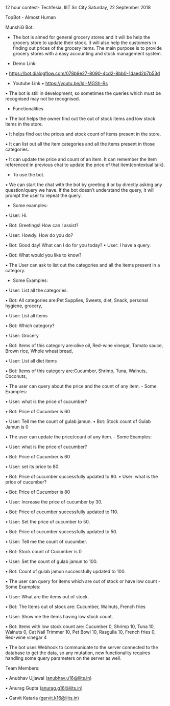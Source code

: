 12 hour contest- Techfesia, IIIT Sri City
Saturday, 22 September 2018

TopBot - Almost Human

MunshiG Bot:

- The bot is aimed for general grocery stores and it will be help the grocery store to update their stock. It will also help the customers in finding out prices of the grocery items. The main purpose is to provide grocery stores with a easy accounting and stock management system.

- Demo Link:

• https://bot.dialogflow.com/078b9e27-8090-4cd2-8bb0-1daed2b7b53d

- Youtube Link
• https://youtu.be/ldi-MGSh-Rs

• The bot is still in development, so sometimes the queries which must be recognised may not be recognised.

- Functionalities

• The bot helps the owner find out the out of stock items and low stock items in the store.

• It helps find out the prices and stock count of items present in the store.

• It can list out all the item categories and all the items present in those categories.

• It can update the price and count of an item. It can remember the item referenced in previous chat to update the price of that item(contextual talk).

- To use the bot.

• We can start the chat with the bot by greeting it or by directly asking any question/query we have. If the bot doesn’t understand the query, it will prompt the user to repeat the query.

- Some examples:

• User: Hi.

• Bot: Greetings! How can I assist?

• User: Howdy. How do you do?

• Bot: Good day! What can I do for you today? • User: I have a query.

• Bot: What would you like to know?

• The User can ask to list out the categories and all the items present in a category.

- Some Examples:

• User: List all the categories.

• Bot: All categories are:Pet Supplies, Sweets, diet, Snack, personal hygiene, grocery,

• User: List all items

• Bot: Which category?

• User: Grocery

• Bot: Items of this category are:olive oil, Red-wine vinegar, Tomato sauce, Brown rice, Whole wheat bread,

• User: List all diet items

• Bot: Items of this category are:Cucumber, Shrimp, Tuna, Walnuts, Coconuts,

• The user can query about the price and the count of any item. - Some Examples:

• User: what is the price of cucumber?

• Bot: Price of Cucumber is 60

• User: Tell me the count of gulab jamun. • Bot: Stock count of Gulab Jamun is 0

• The user can update the price/count of any item. - Some Examples:

• User: what is the price of cucumber?

• Bot: Price of Cucumber is 60

• User: set its price to 80.

• Bot: Price of cucumber successfully updated to 80. • User: what is the price of cucumber?

• Bot: Price of Cucumber is 80

• User: Increase the price of cucumber by 30.

• Bot: Price of cucumber successfully updated to 110.

• User: Set the price of cucumber to 50.

• Bot: Price of cucumber successfully updated to 50.

• User: Tell me the count of cucumber.

• Bot: Stock count of Cucumber is 0

• User: Set the count of gulab jamun to 100.

• Bot: Count of gulab jamun successfully updated to 100.

• The user can query for items which are out of stock or have low count - Some Examples:

• User: What are the items out of stock.

• Bot: The Items out of stock are: Cucumber, Walnuts, French fries

• User: Show me the items having low stock count.

• Bot: Items with low stock count are: Cucumber 0, Shrimp 10, Tuna 10, Walnuts 0, Cat Nail Trimmer 10, Pet Bowl 10, Rasgulla 10, French fries 0, Red-wine vinegar 4

• The bot uses Webhook to communicate to the server connected to the database to get the data, so any mutation, new functionality requires handling some query parameters on the server as well.

Team Members:

• Anubhav Ujjawal (anubhav.u16@iiits.in) 

• Anurag Gupta (anurag.g16@iiits.in)

• Garvit Kataria (garvit.k16@iiits.in)
